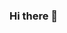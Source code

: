 ### Hi there 👋

<!--
**mistatongz/mistatongz** is a ✨ _special_ ✨ repository because its `README.md` (this file) appears on your GitHub profile.
- 🔭 I’m currently working on learning Github
- 🌱 I’m currently learning Github
Here are some ideas to get you started:

- 🔭 I’m currently working on ...
- 🌱 I’m currently learning ...
- 👯 I’m looking to collaborate on ...
- 🤔 I’m looking for help with ...
- 💬 Ask me about ...
- 📫 How to reach me: ...
- 😄 Pronouns: ....
- ⚡ Fun fact: ...
-->
